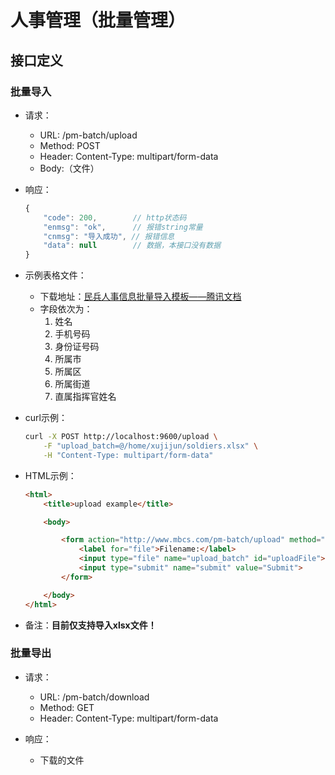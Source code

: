 # 人事管理（批量管理）

## 接口定义

### 批量导入

- 请求：
    - URL: /pm-batch/upload
    - Method: POST
    - Header: Content-Type: multipart/form-data
    - Body:（文件）

- 响应：
    ```js
    {
        "code": 200,        // http状态码
        "enmsg": "ok",      // 报错string常量 
        "cnmsg": "导入成功", // 报错信息
        "data": null        // 数据，本接口没有数据
    }
    ```
- 示例表格文件：
    - 下载地址：[民兵人事信息批量导入模板——腾讯文档](https://docs.qq.com/sheet/BqI21X2yZIht1OeHzN4IrNKM2Iakb11MNNKL0ISB8m2Ah7IV0IQmKC2Cjyb92wGXyJ4O7lD64PGxsB4QkS8Q0?opendocxfrom=admin#BB08J2)
    - 字段依次为：
        1. 姓名
        2. 手机号码
        3. 身份证号码
        4. 所属市
        5. 所属区
        6. 所属街道
        7. 直属指挥官姓名

- curl示例：

    ```bash
    curl -X POST http://localhost:9600/upload \
        -F "upload_batch=@/home/xujijun/soldiers.xlsx" \
        -H "Content-Type: multipart/form-data"
    ```

- HTML示例：

    ```html
    <html>
        <title>upload example</title>

        <body>

            <form action="http://www.mbcs.com/pm-batch/upload" method="post" enctype="multipart/form-data">
                <label for="file">Filename:</label>
                <input type="file" name="upload_batch" id="uploadFile">
                <input type="submit" name="submit" value="Submit">
            </form>

        </body>
    </html>
    ```

- 备注：**目前仅支持导入xlsx文件！**


### 批量导出

- 请求：
    - URL: /pm-batch/download
    - Method: GET
    - Header: Content-Type: multipart/form-data

- 响应：
    - 下载的文件